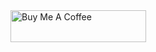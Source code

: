 <a href="https://www.buymeacoffee.com/ferretwithberet" target="_blank">
  <img src="https://cdn.buymeacoffee.com/buttons/lato-orange.png" alt="Buy Me A Coffee" height="51px" width="217px">
</a>
